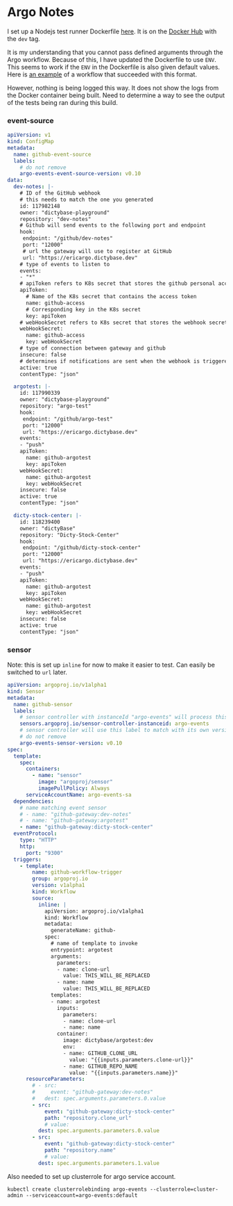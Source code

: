 # Argo Notes

I set up a Nodejs test runner Dockerfile [here](https://github.com/dictybase-playground/argo-test/blob/develop/node-test-runner/Dockerfile). 
It is on the [Docker Hub](https://cloud.docker.com/u/dictybase/repository/docker/dictybase/argotest) with the `dev` tag.

It is my understanding that you cannot pass defined arguments through the Argo 
workflow. Because of this, I have updated the Dockerfile to use `ENV`. This seems 
to work if the `ENV` in the Dockerfile is also given default values. Here is [an example](https://ericargo.dictybase.dev/workflows/argo-events/github-wx4dd?tab=workflow&nodeId=github-wx4dd) 
of a workflow that succeeded with this format.

However, nothing is being logged this way. It does not show the logs from the 
Docker container being built. Need to determine a way to see the output of the 
tests being ran during this build.

### event-source

```yaml
apiVersion: v1
kind: ConfigMap
metadata:
  name: github-event-source
  labels:
    # do not remove
    argo-events-event-source-version: v0.10
data:
  dev-notes: |-
    # ID of the GitHub webhook
    # this needs to match the one you generated
    id: 117982148
    owner: "dictybase-playground"
    repository: "dev-notes"
    # Github will send events to the following port and endpoint
    hook:
     endpoint: "/github/dev-notes"
     port: "12000"
     # url the gateway will use to register at GitHub
     url: "https://ericargo.dictybase.dev"
    # type of events to listen to
    events:
    - "*"
    # apiToken refers to K8s secret that stores the github personal access token
    apiToken:
      # Name of the K8s secret that contains the access token
      name: github-access
      # Corresponding key in the K8s secret
      key: apiToken
    # webHookSecret refers to K8s secret that stores the webhook secret
    webHookSecret:
      name: github-access
      key: webHookSecret
    # type of connection between gateway and github
    insecure: false
    # determines if notifications are sent when the webhook is triggered
    active: true
    contentType: "json"

  argotest: |-
    id: 117990339
    owner: "dictybase-playground"
    repository: "argo-test"
    hook:
     endpoint: "/github/argo-test"
     port: "12000"
     url: "https://ericargo.dictybase.dev"
    events:
    - "push"
    apiToken:
      name: github-argotest
      key: apiToken
    webHookSecret:
      name: github-argotest
      key: webHookSecret
    insecure: false
    active: true
    contentType: "json"

  dicty-stock-center: |-
    id: 118239400
    owner: "dictyBase"
    repository: "Dicty-Stock-Center"
    hook:
     endpoint: "/github/dicty-stock-center"
     port: "12000"
     url: "https://ericargo.dictybase.dev"
    events:
    - "push"
    apiToken:
      name: github-argotest
      key: apiToken
    webHookSecret:
      name: github-argotest
      key: webHookSecret
    insecure: false
    active: true
    contentType: "json"
```

### sensor

Note: this is set up `inline` for now to make it easier to test. Can easily be 
switched to `url` later.

```yaml
apiVersion: argoproj.io/v1alpha1
kind: Sensor
metadata:
  name: github-sensor
  labels:
    # sensor controller with instanceId "argo-events" will process this sensor
    sensors.argoproj.io/sensor-controller-instanceid: argo-events
    # sensor controller will use this label to match with its own version
    # do not remove
    argo-events-sensor-version: v0.10
spec:
  template:
    spec:
      containers:
        - name: "sensor"
          image: "argoproj/sensor"
          imagePullPolicy: Always
      serviceAccountName: argo-events-sa
  dependencies:
    # name matching event sensor
    # - name: "github-gateway:dev-notes"
    # - name: "github-gateway:argotest"
    - name: "github-gateway:dicty-stock-center"
  eventProtocol:
    type: "HTTP"
    http:
      port: "9300"
  triggers:
    - template:
        name: github-workflow-trigger
        group: argoproj.io
        version: v1alpha1
        kind: Workflow
        source:
          inline: |
            apiVersion: argoproj.io/v1alpha1
            kind: Workflow
            metadata:
              generateName: github-
            spec:
              # name of template to invoke
              entrypoint: argotest
              arguments:
                parameters:
                - name: clone-url
                  value: THIS_WILL_BE_REPLACED
                - name: name
                  value: THIS_WILL_BE_REPLACED
              templates:
              - name: argotest
                inputs:
                  parameters:
                  - name: clone-url
                  - name: name
                container:
                  image: dictybase/argotest:dev
                  env:
                  - name: GITHUB_CLONE_URL
                    value: "{{inputs.parameters.clone-url}}"
                  - name: GITHUB_REPO_NAME
                    value: "{{inputs.parameters.name}}"
      resourceParameters:
        # - src:
        #     event: "github-gateway:dev-notes"
        #   dest: spec.arguments.parameters.0.value
        - src:
            event: "github-gateway:dicty-stock-center"
            path: "repository.clone_url"
            # value:
          dest: spec.arguments.parameters.0.value
        - src:
            event: "github-gateway:dicty-stock-center"
            path: "repository.name"
            # value:
          dest: spec.arguments.parameters.1.value
```

Also needed to set up clusterrole for argo service account.

`kubectl create clusterrolebinding argo-events --clusterrole=cluster-admin --serviceaccount=argo-events:default`
